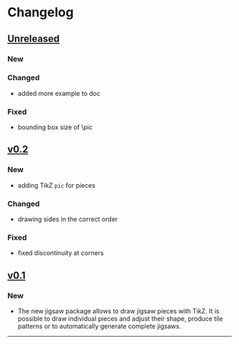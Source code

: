 # Changelog

## [Unreleased]

### New

### Changed

- added more example to doc

### Fixed

- bounding box size of \pic

## [v0.2]

### New

- adding TikZ `pic` for pieces

### Changed

- drawing sides in the correct order

### Fixed

- fixed discontinuity at corners

## [v0.1]

### New

- The new jigsaw package allows to draw jigsaw pieces with TikZ. It is 
possible to draw individual pieces and adjust their shape,
produce tile patterns or to automatically generate complete jigsaws.

------

[Unreleased]: https://github.com/samcarter/jigsaw/compare/v0.2...HEAD
[v0.2]: https://github.com/samcarter/jigsaw/compare/v0.1...v0.2
[v0.1]: https://github.com/samcarter/jigsaw/compare/v0.0...v0.1

